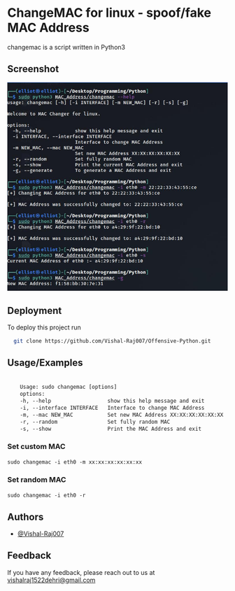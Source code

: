 
# ChangeMAC for linux - spoof/fake MAC Address

changemac is a script written in Python3

## Screenshot

![](https://github.com/Vishal-Raj007/Offensive-Python/blob/master/MAC_Address/changemac.jpg)

## Deployment

To deploy this project run

```bash
  git clone https://github.com/Vishal-Raj007/Offensive-Python.git
```


## Usage/Examples

```Type sudo changemac.py

    Usage: sudo changemac [options]
    options:
    -h, --help                  show this help message and exit
    -i, --interface INTERFACE   Interface to change MAC Address
    -m, --mac NEW_MAC           Set new MAC Address XX:XX:XX:XX:XX:XX
    -r, --random                Set fully random MAC
    -s, --show                  Print the MAC Address and exit
```
### Set custom MAC
`sudo changemac -i eth0 -m xx:xx:xx:xx:xx:xx`

### Set random MAC
`sudo changemac -i eth0 -r`

## Authors

- [@Vishal-Raj007](https://www.github.com/Vishal-Raj007)

## Feedback

If you have any feedback, please reach out to us at vishalraj1522dehri@gmail.com

